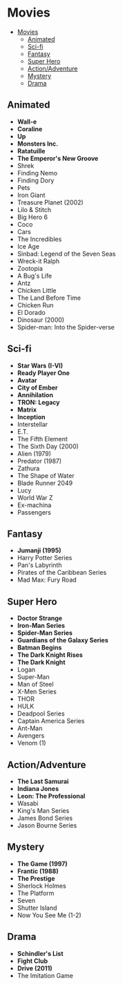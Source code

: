 # Movies

- [Movies](#movies)
  - [Animated](#animated)
  - [Sci-fi](#sci-fi)
  - [Fantasy](#fantasy)
  - [Super Hero](#super-hero)
  - [Action/Adventure](#actionadventure)
  - [Mystery](#mystery)
  - [Drama](#drama)

## Animated

- **Wall-e**
- **Coraline**
- **Up**
- **Monsters Inc.**
- **Ratatuille**
- **The Emperor's New Groove**
- Shrek
- Finding Nemo
- Finding Dory
- Pets
- Iron Giant
- Treasure Planet (2002)
- Lilo & Stitch
- Big Hero 6
- Coco
- Cars
- The Incredibles
- Ice Age
- Sinbad: Legend of the Seven Seas
- Wreck-it Ralph
- Zootopia
- A Bug's Life
- Antz
- Chicken Little
- The Land Before Time
- Chicken Run
- El Dorado
- Dinosaur (2000)
- Spider-man: Into the Spider-verse

## Sci-fi

- **Star Wars (I-VI)**
- **Ready Player One**
- **Avatar**
- **City of Ember**
- **Annihilation**
- **TRON: Legacy**
- **Matrix**
- **Inception**
- Interstellar
- E.T.
- The Fifth Element
- The Sixth Day (2000)
- Alien (1979)
- Predator (1987)
- Zathura
- The Shape of Water
- Blade Runner 2049
- Lucy
- World War Z
- Ex-machina
- Passengers

## Fantasy

- **Jumanji (1995)**
- Harry Potter Series
- Pan's Labyrinth
- Pirates of the Caribbean Series
- Mad Max: Fury Road

## Super Hero

- **Doctor Strange**
- **Iron-Man Series**
- **Spider-Man Series**
- **Guardians of the Galaxy Series**
- **Batman Begins**
- **The Dark Knight Rises**
- **The Dark Knight**
- Logan
- Super-Man
- Man of Steel
- X-Men Series
- THOR
- HULK
- Deadpool Series
- Captain America Series
- Ant-Man
- Avengers
- Venom (1)

## Action/Adventure

- **The Last Samurai**
- **Indiana Jones**
- **Leon: The Professional**
- Wasabi
- King's Man Series
- James Bond Series
- Jason Bourne Series

## Mystery

- **The Game (1997)**
- **Frantic (1988)**
- **The Prestige**
- Sherlock Holmes
- The Platform
- Seven
- Shutter Island
- Now You See Me (1-2)

## Drama

- **Schindler's List**
- **Fight Club**
- **Drive (2011)**
- The Imitation Game
